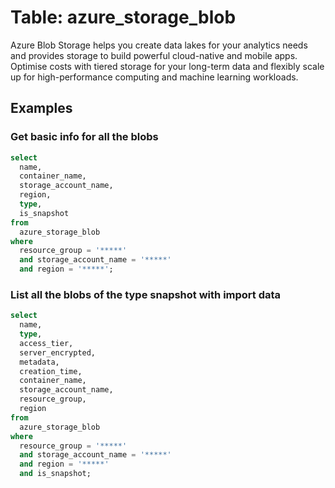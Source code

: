 # Table: azure_storage_blob

Azure Blob Storage helps you create data lakes for your analytics needs and provides storage to build powerful cloud-native and mobile apps. Optimise costs with tiered storage for your long-term data and flexibly scale up for high-performance computing and machine learning workloads.

## Examples

### Get basic info for all the blobs

```sql
select
  name,
  container_name,
  storage_account_name,
  region,
  type,
  is_snapshot
from
  azure_storage_blob
where
  resource_group = '*****'
  and storage_account_name = '*****'
  and region = '*****';
```

### List all the blobs of the type snapshot with import data

```sql
select
  name,
  type,
  access_tier,
  server_encrypted,
  metadata,
  creation_time,
  container_name,
  storage_account_name,
  resource_group,
  region
from
  azure_storage_blob
where
  resource_group = '*****'
  and storage_account_name = '*****'
  and region = '*****'
  and is_snapshot;
```
